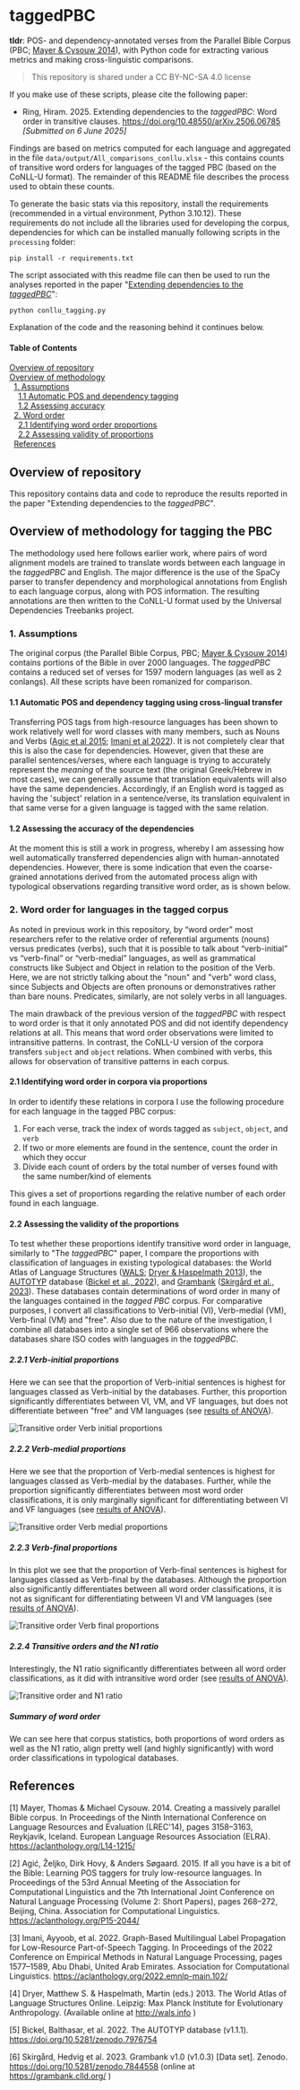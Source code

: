 # taggedPBC

**tldr**: POS- and dependency-annotated verses from the Parallel Bible Corpus (PBC; [Mayer & Cysouw 2014](#1)), with Python code for extracting various metrics and making cross-linguistic comparisons.

> This repository is shared under a CC BY-NC-SA 4.0 license

If you make use of these scripts, please cite the following paper:
- Ring, Hiram. 2025. Extending dependencies to the *taggedPBC*: Word order in transitive clauses. https://doi.org/10.48550/arXiv.2506.06785 *[Submitted on 6 June 2025]*

Findings are based on metrics computed for each language and aggregated in the file `data/output/All_comparisons_conllu.xlsx` - this contains counts of transitive word orders for languages of the tagged PBC (based on the CoNLL-U format). The remainder of this README file describes the process used to obtain these counts.

To generate the basic stats via this repository, install the requirements (recommended in a virtual environment, Python 3.10.12). These requirements do not include all the libraries used for developing the corpus, dependencies for which can be installed manually following scripts in the `processing` folder:

`pip install -r requirements.txt`

The script associated with this readme file can then be used to run the analyses reported in the paper "[Extending dependencies to the *taggedPBC*](https://doi.org/10.48550/arXiv.2506.06785)":

`python conllu_tagging.py`

Explanation of the code and the reasoning behind it continues below.

#### Table of Contents  
[Overview of repository](#overview)  
[Overview of methodology](#methodology)  
&nbsp;&nbsp;[1. Assumptions](#assumptions)  
&nbsp;&nbsp;&nbsp;&nbsp;[1.1 Automatic POS and dependency tagging](#auto-pos)  
&nbsp;&nbsp;&nbsp;&nbsp;[1.2 Assessing accuracy](#accuracy-pos)  
&nbsp;&nbsp;[2. Word order](#id-word-order)  
&nbsp;&nbsp;&nbsp;&nbsp;[2.1 Identifying word order proportions](#word-order-in-corpora)  
&nbsp;&nbsp;&nbsp;&nbsp;[2.2 Assessing validity of proportions](#assessing-proportions)  
&nbsp;&nbsp;[References](#references)  



## Overview of repository <a name="overview"></a>

This repository contains data and code to reproduce the results reported in the paper "Extending dependencies to the *taggedPBC*".

## Overview of methodology for tagging the PBC <a name="methodology"></a>

The methodology used here follows earlier work, where pairs of word alignment models are trained to translate words between each language in the *taggedPBC* and English. The major difference is the use of the SpaCy parser to transfer dependency and morphological annotations from English to each language corpus, along with POS information. The resulting annotations are then written to the CoNLL-U format used by the Universal Dependencies Treebanks project.

### 1. Assumptions <a name="assumptions"></a>

The original corpus (the Parallel Bible Corpus, PBC; [Mayer & Cysouw 2014](#1)) contains portions of the Bible in over 2000 languages. The *taggedPBC* contains a reduced set of verses for 1597 modern languages (as well as 2 conlangs). All these scripts have been romanized for comparison.

#### 1.1 Automatic POS and dependency tagging using cross-lingual transfer <a name="auto-pos"></a>

Transferring POS tags from high-resource languages has been shown to work relatively well for word classes with many members, such as Nouns and Verbs ([Agic et al 2015](#2); [Imani et al 2022](#3)). It is not completely clear that this is also the case for dependencies. However, given that these are parallel sentences/verses, where each language is trying to accurately represent the *meaning* of the source text (the original Greek/Hebrew in most cases), we can generally assume that translation equivalents will also have the same dependencies. Accordingly, if an English word is tagged as having the 'subject' relation in a sentence/verse, its translation equivalent in that same verse for a given language is tagged with the same relation.

#### 1.2 Assessing the accuracy of the dependencies <a name="accuracy-pos"></a>

At the moment this is still a work in progress, whereby I am assessing how well automatically transferred dependencies align with human-annotated dependencies. However, there is some indication that even the coarse-grained annotations derived from the automated process align with typological observations regarding transitive word order, as is shown below.

### 2. Word order for languages in the tagged corpus <a name="id-word-order"></a>

As noted in previous work in this repository, by “word order” most researchers refer to the relative order of referential arguments (nouns) versus predicates (verbs), such that it is possible to talk about “verb-initial” vs “verb-final” or “verb-medial” languages, as well as grammatical constructs like Subject and Object in relation to the position of the Verb. Here, we are not strictly talking about the "noun" and "verb" word class, since Subjects and Objects are often pronouns or demonstratives rather than bare nouns. Predicates, similarly, are not solely verbs in all languages.

The main drawback of the previous version of the *taggedPBC* with respect to word order is that it only annotated POS and did not identify dependency relations at all. This means that word order observations were limited to intransitive patterns. In contrast, the CoNLL-U version of the corpora transfers `subject` and `object` relations. When combined with verbs, this allows for observation of transitive patterns in each corpus.

#### 2.1 Identifying word order in corpora via proportions <a name="word-order-in-corpora"></a>

In order to identify these relations in corpora I use the following procedure for each language in the tagged PBC corpus:

1. For each verse, track the index of words tagged as `subject`, `object`, and `verb`
2. If two or more elements are found in the sentence, count the order in which they occur
3. Divide each count of orders by the total number of verses found with the same number/kind of elements

This gives a set of proportions regarding the relative number of each order found in each language.

#### 2.2 Assessing the validity of the proportions <a name="assessing-proportions"></a>

To test whether these proportions identify transitive word order in language, similarly to "The *taggedPBC*" paper, I compare the proportions with classification of languages in existing typological databases: the World Atlas of Language Structures ([WALS](https://wals.info/); [Dryer & Haspelmath 2013](#4)), the [AUTOTYP](https://github.com/autotyp/autotyp-data) database ([Bickel et al., 2022](#5)), and [Grambank](https://grambank.clld.org/) ([Skirgård et al., 2023](#6)). These databases contain determinations of word order in many of the languages contained in the *tagged PBC* corpus. For comparative purposes, I convert all classifications to Verb-initial (VI), Verb-medial (VM), Verb-final (VM) and "free". Also due to the nature of the investigation, I combine all databases into a single set of 966 observations where the databases share ISO codes with languages in the *taggedPBC*.

##### 2.2.1 Verb-initial proportions

Here we can see that the proportion of Verb-initial sentences is highest for languages classed as Verb-initial by the databases. Further, this proportion significantly differentiates between VI, VM, and VF languages, but does not differentiate between "free" and VM languages (see [results of ANOVA](data/output/plots_wdorder/Trans_order_VI_prop_posthoc.txt)).

![Transitive order Verb initial proportions](data/output/plots_wdorder/Trans_order_VI_prop.png)


##### 2.2.2 Verb-medial proportions

Here we see that the proportion of Verb-medial sentences is highest for languages classed as Verb-medial by the databases. Further, while the proportion significantly differentiates between most word order classifications, it is only marginally significant for differentiating between VI and VF languages (see [results of ANOVA](data/output/plots_wdorder/Trans_order_VM_prop_posthoc.txt)).

![Transitive order Verb medial proportions](data/output/plots_wdorder/Trans_order_VM_prop.png)


##### 2.2.3 Verb-final proportions

In this plot we see that the proportion of Verb-final sentences is highest for languages classed as Verb-final by the databases. Although the proportion also significantly differentiates between all word order classifications, it is not as significant for differentiating between VI and VM languages (see [results of ANOVA](data/output/plots_wdorder/Trans_order_VF_prop_posthoc.txt)).

![Transitive order Verb final proportions](data/output/plots_wdorder/Trans_order_VF_prop.png)


##### 2.2.4 Transitive orders and the N1 ratio

Interestingly, the N1 ratio significantly differentiates between all word order classifications, as it did with intransitive word order (see [results of ANOVA](data/output/plots_wdorder/Trans_order_N1_ratio_posthoc.txt)).

![Transitive order and N1 ratio](data/output/plots_wdorder/Trans_order_N1_ratio.png)


##### Summary of word order

We can see here that corpus statistics, both proportions of word orders as well as the N1 ratio, align pretty well (and highly significantly) with word order classifications in typological databases.


## References <a name="references"></a>

<a id="1">[1]</a>
Mayer, Thomas & Michael Cysouw. 2014. Creating a massively parallel Bible corpus. In Proceedings of the Ninth International Conference on Language Resources and Evaluation (LREC'14), pages 3158–3163, Reykjavik, Iceland. European Language Resources Association (ELRA). https://aclanthology.org/L14-1215/  

<a id="2">[2]</a>
Agić, Željko, Dirk Hovy, & Anders Søgaard. 2015. If all you have is a bit of the Bible: Learning POS taggers for truly low-resource languages. In Proceedings of the 53rd Annual Meeting of the Association for Computational Linguistics and the 7th International Joint Conference on Natural Language Processing (Volume 2: Short Papers), pages 268–272, Beijing, China. Association for Computational Linguistics. https://aclanthology.org/P15-2044/   

<a id="5">[3]</a>
Imani, Ayyoob, et al. 2022. Graph-Based Multilingual Label Propagation for Low-Resource Part-of-Speech Tagging. In Proceedings of the 2022 Conference on Empirical Methods in Natural Language Processing, pages 1577–1589, Abu Dhabi, United Arab Emirates. Association for Computational Linguistics. https://aclanthology.org/2022.emnlp-main.102/  

<a id="6">[4]</a>
Dryer, Matthew S. & Haspelmath, Martin (eds.) 2013.
The World Atlas of Language Structures Online.
Leipzig: Max Planck Institute for Evolutionary Anthropology.
(Available online at http://wals.info )  

<a id="7">[5]</a>
Bickel, Balthasar, et al. 2022. The AUTOTYP database (v1.1.1). https://doi.org/10.5281/zenodo.7976754  

<a id="8">[6]</a>
Skirgård, Hedvig et al. 2023. Grambank v1.0 (v1.0.3) [Data set]. Zenodo. https://doi.org/10.5281/zenodo.7844558 (online at https://grambank.clld.org/ )
